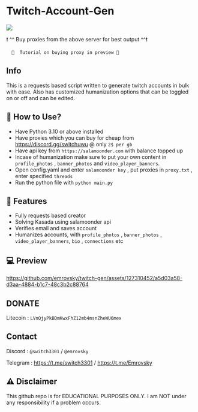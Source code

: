 # Twitch-Account-Gen


<a href="https://discord.gg/switchuwu"><img src="https://discordapp.com/api/guilds/1241323594567520337/widget.png?style=banner2"></a>

❗️  ^^ Buy proxies from the above server for best output  ^^❗️

      👾  Tutorial on buying proxy in preview 👾


## Info

This is a requests based script written to generate twitch accounts in bulk with ease.
Also has customized humanization options that can be toggled on or off and can be edited.

## 👾 How to Use? 

- Have Python 3.10 or above installed
- Have proxies which you can buy for cheap from https://discord.gg/switchuwu @ only `2$ per gb`
- Have api key from  `https://salamoonder.com` with balance topped up
- Incase of humanization make sure to put your own content in `profile_photos` , `banner_photos` and `video_player_banners`.
- Open config.yaml and enter `salamoonder key` , put proxies in `proxy.txt` , enter specified `threads`
- Run the python file with `python main.py`

## 👾 Features
- Fully requests based creator
- Solving Kasada using salamoonder api
- Verifies email and saves account
- Humanizes accounts, with  `profile_photos` , `banner_photos` , `video_player_banners`, `bio` , `connections` etc

## 💻 Preview



https://github.com/emrovsky/twitch-gen/assets/127310452/a5d03a58-d3aa-4884-b1c7-48c3b2c88764



## DONATE
Litecoin : `LVnQjyPkBDmKwxFhZ12mb4msnZheWU6mex` 

## Contact
Discord : `@switch3301`  / `@emrovsky`

Telegram : https://t.me/switch3301 / https://t.me/Emrovsky

## ⚠️ Disclaimer
This github repo is for EDUCATIONAL PURPOSES ONLY. I am NOT under any responsibility if a problem occurs.
